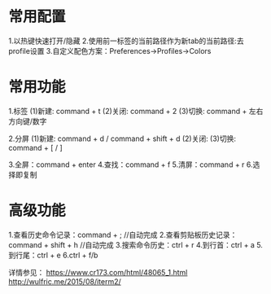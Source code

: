 # 常用配置
1.以热键快速打开/隐藏
2.使用前一标签的当前路径作为新tab的当前路径:去profile设置
3.自定义配色方案：Preferences->Profiles->Colors

# 常用功能
1.标签
(1)新建: command + t
(2)关闭: command + 2
(3)切换: command + 左右方向键/数字

2.分屏
(1)新建: command + d / command + shift + d
(2)关闭: 
(3)切换: command + [ / ]

3.全屏：command + enter
4.查找：command + f
5.清屏：command + r
6.选择即复制

# 高级功能
1.查看历史命令记录：command + ; //自动完成
2.查看剪贴板历史记录：command + shift + h //自动完成
3.搜索命令历史：ctrl + r
4.到行首：ctrl + a
5.到行尾：ctrl + e
6.ctrl + f/b



详情参见：
https://www.cr173.com/html/48065_1.html
http://wulfric.me/2015/08/iterm2/

